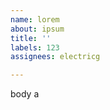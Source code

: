 ```yaml
---         
name: lorem
about: ipsum
title: ''
labels: 123
assignees: electricg

---         
```


body a
